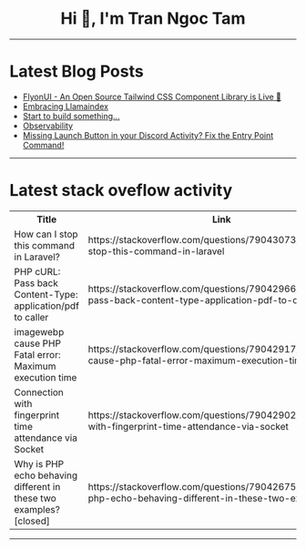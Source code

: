 <h1 align="center">Hi 👋, I'm Tran Ngoc Tam</h1>

---

# Latest Blog Posts 
<!-- BLOG-POST-LIST:START -->
- [FlyonUI - An Open Source Tailwind CSS Component Library is Live 🚀](https://dev.to/themeselection/flyonui-an-open-source-tailwind-css-component-library-is-live-32j7)
- [Embracing Llamaindex](https://dev.to/flt_s3nyo/im-making-a-public-commitment-im-getting-involved-with-the-llamaindex-open-source-project-3mah)
- [Start to build something...](https://dev.to/codemancer/start-to-build-something-432c)
- [Observability](https://dev.to/akhil_mittal/observability-1f4a)
- [Missing Launch Button in your Discord Activity? Fix the Entry Point Command!](https://dev.to/waveplay/missing-launch-button-in-your-discord-activity-fix-the-entry-point-command-1fpg)
<!-- BLOG-POST-LIST:END -->

---

# Latest stack oveflow activity
<table>
  <tr><th>Title</th><th>Link</th></tr>
  <!-- STACKOVERFLOW:START --><tr><td>How can I stop this command in Laravel?</td><td>https://stackoverflow.com/questions/79043073/how-can-i-stop-this-command-in-laravel</td></tr><tr><td>PHP cURL: Pass back Content-Type: application/pdf to caller</td><td>https://stackoverflow.com/questions/79042966/php-curl-pass-back-content-type-application-pdf-to-caller</td></tr><tr><td>imagewebp cause PHP Fatal error: Maximum execution time</td><td>https://stackoverflow.com/questions/79042917/imagewebp-cause-php-fatal-error-maximum-execution-time</td></tr><tr><td>Connection with fingerprint time attendance via Socket</td><td>https://stackoverflow.com/questions/79042902/connection-with-fingerprint-time-attendance-via-socket</td></tr><tr><td>Why is PHP echo behaving different in these two examples? [closed]</td><td>https://stackoverflow.com/questions/79042675/why-is-php-echo-behaving-different-in-these-two-examples</td></tr><!-- STACKOVERFLOW:END -->
</table>

---


